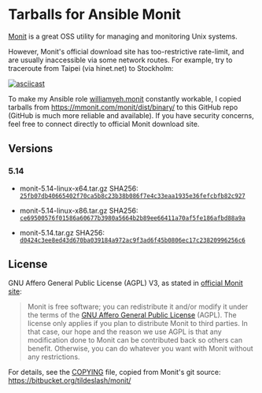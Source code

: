 Tarballs for Ansible Monit
===

[Monit](https://mmonit.com/monit/) is a great OSS utility for managing and monitoring Unix systems.

However, Monit's official download site has too-restrictive rate-limit, and are usually inaccessible via some network routes. For example, try to traceroute from Taipei (via hinet.net) to Stockholm:

[![asciicast](https://asciinema.org/a/23204.png)](https://asciinema.org/a/23204)

To make my Ansible role [williamyeh.monit](https://github.com/William-Yeh/ansible-monit) constantly workable, I copied tarballs from https://mmonit.com/monit/dist/binary/ to this GitHub repo (GitHub is much more reliable and available).  If you have security concerns, feel free to connect directly to official Monit download site.


## Versions

### 5.14

- monit-5.14-linux-x64.tar.gz
  SHA256: [`25fb07db40665402f70ca5b8c23b38b086f7e4c33eaa1935e36fefcbfb82c927`](https://mmonit.com/monit/dist/binary/5.14/monit-5.14-linux-x64.tar.gz.sha256)

- monit-5.14-linux-x86.tar.gz
  SHA256: [`ce69500576f01586a60677b3980a5664b2b89ee66411a70af5fe186afbd88a9a`](https://mmonit.com/monit/dist/binary/5.14/monit-5.14-linux-x86.tar.gz.sha256)

- monit-5.14.tar.gz
  SHA256: [`d0424c3ee8ed43d670ba039184a972ac9f3ad6f45b0806ec17c23820996256c6`](https://mmonit.com/monit/dist/monit-5.14.tar.gz.sha256)


## License

GNU Affero General Public License (AGPL) V3, as stated in [official Monit site](https://mmonit.com/monit/):

> Monit is free software; you can redistribute it and/or modify it under the terms of the [GNU Affero General Public License](http://www.gnu.org/licenses/agpl.html) (AGPL). The license only applies if you plan to distribute Monit to third parties. In that case, our hope and the reason we use AGPL is that any modification done to Monit can be contributed back so others can benefit. Otherwise, you can do whatever you want with Monit without any restrictions.

For details, see the [COPYING](./COPYING) file, copied from Monit's git source: https://bitbucket.org/tildeslash/monit/

